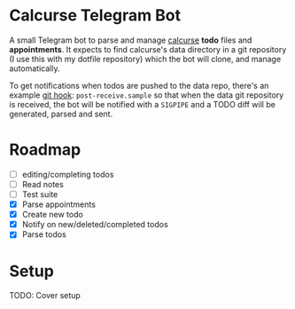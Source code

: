 # Calcurse Telegram Bot

A small Telegram bot to parse and manage [calcurse](https://calcurse.org) **todo** files and **appointments**.
It expects to find calcurse's data directory in a git repository (I use this with my dotfile repository) which
the bot will clone, and manage automatically.

To get notifications when todos are pushed to the data repo, there's an example [git hook](https://www.digitalocean.com/community/tutorials/how-to-use-git-hooks-to-automate-development-and-deployment-tasks): `post-receive.sample` so that when the data git repository is received, 
the bot will be notified with a `SIGPIPE` and a TODO diff will be generated, parsed and sent.


# Roadmap

- [ ] editing/completing todos
- [ ] Read notes
- [ ] Test suite
- [X] Parse appointments
- [X] Create new todo
- [x] Notify on new/deleted/completed todos
- [x] Parse todos

# Setup

TODO: Cover setup